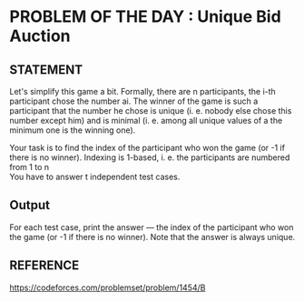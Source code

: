 # PROBLEM OF THE DAY : Unique Bid Auction

## STATEMENT 

Let's simplify this game a bit. Formally, there are n participants, the i-th participant chose the number ai. The winner of the game is such a participant that the number he chose is unique (i. e. nobody else chose this number except him) and is minimal (i. e. among all unique values of a the minimum one is the winning one).<br>

Your task is to find the index of the participant who won the game (or -1 if there is no winner). Indexing is 1-based, i. e. the participants are numbered from 1 to n <br>
You have to answer t independent test cases.

## Output

For each test case, print the answer — the index of the participant who won the game (or -1 if there is no winner). Note that the answer is always unique.

## REFERENCE 

https://codeforces.com/problemset/problem/1454/B